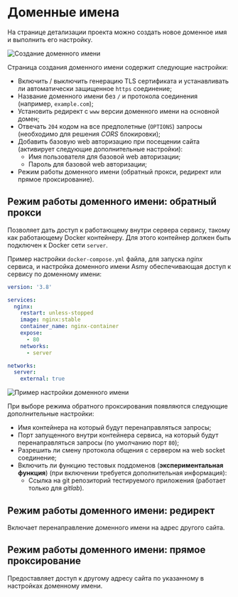 # Доменные имена

На странице детализации проекта можно создать новое доменное имя и выполнить его настройку.

![Создание доменного имени](/images/create_domain.png)

Страница создания доменного имени содержит следующие настройки:

- Включить / выключить генерацию TLS сертификата и устанавливать ли автоматически защищенное `https` соединение;
- Название доменного имени без `/` и протокола соединения (например, `example.com`);
- Установить редирект с `www` версии доменного имени на основной домен;
- Отвечать `204` кодом на все предполетные (`OPTIONS`) запросы (необходимо для решения _CORS_ блокировки);
- Добавить базовую web авторизацию при посещении сайта (активирует следующие дополнительные настройки):
  - Имя пользователя для базовой web авторизации;
  - Пароль для базовой web авторизации;
- Режим работы доменного имени (обратный прокси, редирект или прямое проксирование).

## Режим работы доменного имени: обратный прокси

Позволяет дать доступ к работающему внутри сервера сервису, такому как работающему Docker контейнеру.
Для этого контейнер должен быть подключен к Docker сети `server`.

Пример настройки `docker-compose.yml` файла, для запуска _nginx_ сервиса, и настройка доменного имени Asmy обеспечивающая доступ к сервису по доменному имени:

```yaml
version: '3.8'

services:
  nginx:
    restart: unless-stopped
    image: nginx:stable
    container_name: nginx-container
    expose:
      - 80
    networks:
      - server

networks:
  server:
    external: true
```

![Пример настройки доменного имени](/images/nginx_settings.png)

При выборе режима обратного проксирования появляются следующие дополнительные настройки:

- Имя контейнера на который будут перенаправляться запросы;
- Порт запущенного внутри контейнера сервиса, на который будут перенаправляться запросы (по умолчанию порт `80`);
- Разрешить ли смену протокола общения с сервером на web socket соединение;
- Включить ли функцию тестовых поддоменов (**экспериментальная функция**) (при включении требуется дополнительная информация):
  - Ссылка на git репозиторий тестируемого приложения (работает только для _gitlab_).

## Режим работы доменного имени: редирект

Включает перенаправление доменного имени на адрес другого сайта.

## Режим работы доменного имени: прямое проксирование

Предоставляет доступ к другому адресу сайта по указанному в настройках доменному имени.
